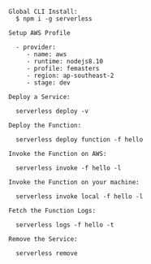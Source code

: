 
    Global CLI Install:
      $ npm i -g serverless

    Setup AWS Profile

      - provider:
         - name: aws
         - runtime: nodejs8.10
         - profile: femasters
         - region: ap-southeast-2
         - stage: dev

    Deploy a Service:

      serverless deploy -v
    
    Deploy the Function:

      serverless deploy function -f hello
    
    Invoke the Function on AWS:

      serverless invoke -f hello -l

    Invoke the Function on your machine:

      serverless invoke local -f hello -l

    Fetch the Function Logs:

      serverless logs -f hello -t
    
    Remove the Service:

      serverless remove